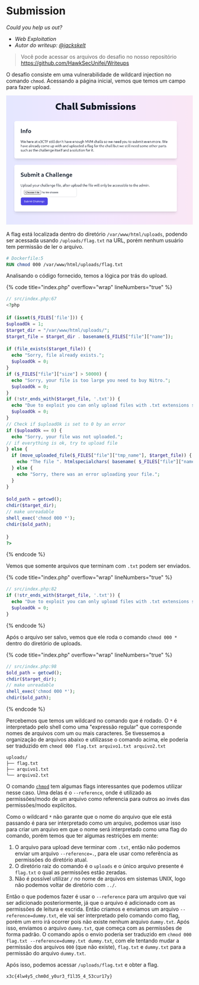 # Submission

*Could you help us out?*

- *Web Exploitation*
- *Autor do writeup: [@jackskelt](https://github.com/jackskelt)*

> Você pode acessar os arquivos do desafio no nosso repositório
> <https://github.com/HawkSecUnifei/Writeups>


O desafio consiste em uma vulnerabilidade de wildcard injection no comando `chmod`. Acessando a página inicial, vemos que temos um campo para fazer upload.

![Página principal](main-page.png)

A flag está localizada dentro do diretório `/var/www/html/uploads`, podendo ser acessada usando `/uploads/flag.txt` na URL, porém nenhum usuário tem permissão de ler o arquivo.

```dockerfile
# Dockerfile:5
RUN chmod 000 /var/www/html/uploads/flag.txt
```

Analisando o código fornecido, temos a lógica por trás do upload.

{% code title="index.php" overflow="wrap" lineNumbers="true" %}

```php
// src/index.php:67
<?php

if (isset($_FILES['file'])) {
$uploadOk = 1;
$target_dir = "/var/www/html/uploads/";
$target_file = $target_dir . basename($_FILES["file"]["name"]);

if (file_exists($target_file)) {
  echo "Sorry, file already exists.";
  $uploadOk = 0;
}
if ($_FILES["file"]["size"] > 50000) {
  echo "Sorry, your file is too large you need to buy Nitro.";
  $uploadOk = 0;
}
if (!str_ends_with($target_file, '.txt')) {
  echo "Due to exploit you can only upload files with .txt extensions sorry about this but we got hacked last time so we have to check this from now on.";
  $uploadOk = 0;
}
// Check if $uploadOk is set to 0 by an error
if ($uploadOk == 0) {
  echo "Sorry, your file was not uploaded.";
// if everything is ok, try to upload file
} else {
  if (move_uploaded_file($_FILES["file"]["tmp_name"], $target_file)) {
    echo "The file ". htmlspecialchars( basename( $_FILES["file"]["name"])). " has been uploaded.";
  } else {
    echo "Sorry, there was an error uploading your file.";
  }
}

$old_path = getcwd();
chdir($target_dir);
// make unreadable
shell_exec('chmod 000 *');
chdir($old_path);

}
?>
```

{% endcode %}

Vemos que somente arquivos que terminam com `.txt` podem ser enviados.

{% code title="index.php" overflow="wrap" lineNumbers="true" %}

```php
// src/index.php:82
if (!str_ends_with($target_file, '.txt')) {
  echo "Due to exploit you can only upload files with .txt extensions sorry about this but we got hacked last time so we have to check this from now on.";
  $uploadOk = 0;
}
```

{% endcode %}

Após o arquivo ser salvo, vemos que ele roda o comando `chmod 000 *` dentro do diretório de uploads.

{% code title="index.php" overflow="wrap" lineNumbers="true" %}

```php
// src/index.php:98
$old_path = getcwd();
chdir($target_dir);
// make unreadable
shell_exec('chmod 000 *');
chdir($old_path);
```

{% endcode %}

Percebemos que temos um wildcard no comando que é rodado. O `*` é interpretado pelo shell como uma "expressão regular" que corresponde nomes de arquivos com um ou mais caracteres. Se tivessemos a organização de arquivos abaixo e utilizasse o comando acima, ele poderia ser traduzido em `chmod 000 flag.txt arquivo1.txt arquivo2.txt`

```
uploads/
├── flag.txt
├── arquivo1.txt
└── arquivo2.txt
```

O comando [`chmod`](https://linux.die.net/man/1/chmod) tem algumas flags interessantes que podemos utilizar nesse caso. Uma delas é o `--reference`, onde é utilizado as permissões/modo de um arquivo como referencia para outros ao invés das permissões/modo explícitos.

Como o wildcard `*` não garante que o nome do arquivo que ele está passando é para ser interpretado como um arquivo, podemos usar isso para criar um arquivo em que o nome será interpretado como uma flag do comando, porém temos que ter algumas restrições em mente:

1. O arquivo para upload deve terminar com `.txt`, então não podemos enviar um arquivo `--reference=.`, para ele usar como referência as permissões do diretório atual.
2. O diretório raiz do comando é o `uploads` e o único arquivo presente é `flag.txt` o qual as permissões estão zeradas.
3. Não é possível utilizar `/` no nome de arquivos em sistemas UNIX, logo não podemos voltar de diretório com `../`.

Então o que podemos fazer é usar o `--reference` para um arquivo que vai ser adicionado posteriormente, já que o arquivo é adicionado com as permissões de leitura e escrida. Então criamos e enviamos um arquivo `--reference=dummy.txt`, ele vai ser interpretado pelo comando como flag, porém um erro irá ocorrer pois não existe nenhum arquivo `dummy.txt`. Após isso, enviamos o arquivo `dummy.txt`, que começa com as permissões de forma padrão. O comando após o envio poderia ser traduzido em `chmod 000 flag.txt --reference=dummy.txt dummy.txt`, com ele tentando mudar a permissão dos arquivos `000` (que não existe), `flag.txt` e `dummy.txt` para a permissão do arquivo `dummy.txt`.

Após isso, podemos acessar `/uploads/flag.txt` e obter a flag.

```
x3c{4lw4y5_chm0d_y0ur3_f1l35_4_53cur17y}
```